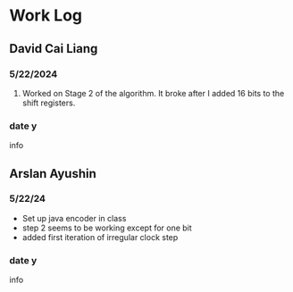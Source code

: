 # Work Log

## David Cai Liang

### 5/22/2024

1) Worked on Stage 2 of the algorithm. It broke after I added 16 bits to the shift registers.

### date y

info


## Arslan Ayushin

### 5/22/24

- Set up java encoder in class
- step 2 seems to be working except for one bit
- added first iteration of irregular clock step

### date y

info

